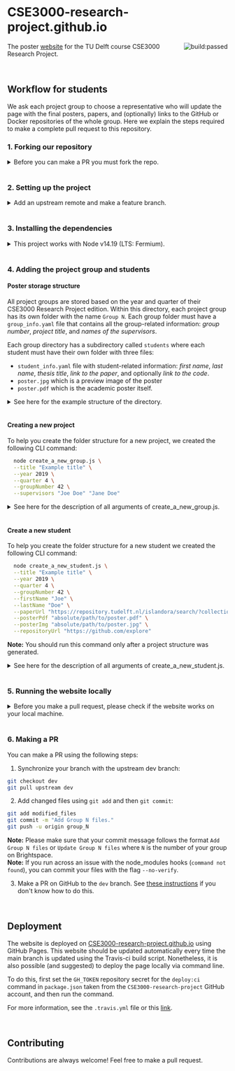 # CSE3000-research-project.github.io

<img src="https://app.travis-ci.com/CSE3000-research-project/cse3000-research-project.github.io.svg?branch=master&amp;status=passed" alt="build:passed"  style="float:right;">

The poster [website](https://CSE3000-research-project.github.io) for the TU Delft course CSE3000 Research Project.

<br>

## Workflow for students

We ask each project group to choose a representative who will update the page with the final posters, papers, and (optionally) links to the GitHub or Docker repositories of the whole group. Here we explain the steps required to make a complete pull request to this repository.

### 1. Forking our repository

<details>
<summary>
Before you can make a PR you must fork the repo.
</summary>

1. Click on the "Fork" button near the top of the page. This creates a copy of the code under your account on the GitHub user account. For more details on how to fork a repository see [this guide](https://docs.github.com/en/get-started/quickstart/fork-a-repo).

2. Clone your fork of the repo from your GitHub account to your local disk:

```bash
git clone git@github.com:YourLogin/cse3000-research-project.github.io.git
cd cse3000-research-project.github.io
```

</details>

<br>

### 2. Setting up the project

<details>
<summary>
Add an upstream remote and make a feature branch.
</summary>

1. Add a new upstream remote by executing the following command.

```bash
git remote add upstream https://github.com/CSE3000-research-project/cse3000-research-project.github.io.git
```

1. Synchronize your branch with the upstream dev branch:

```bash
git checkout dev
git pull upstream dev
```

3. Create a feature branch to hold your development changes:

```bash
git checkout -b group_N
```

</details>

<br>

### 3. Installing the dependencies

<details>
<summary>
This project works with Node v14.19 (LTS: Fermium).
</summary>

You can download Node.js from [the Node website](https://nodejs.org/en/download/).

Consider using a version manager to easily change between the Node versions. As one option, you can install `nvm` which also works on Windows [if you are using WLS](https://docs.microsoft.com/en-us/windows/dev-environment/javascript/nodejs-on-wsl).

After setting up the correct version of Node, install the dependencies:

```bash
npm install
```

**Note:** We currently recommend that you work with the repository through a Unix shell!

</details>

<br>

### 4. Adding the project group and students

#### Poster storage structure

All project groups are stored based on the year and quarter of their CSE3000 Research Project edition. Within this directory, each project group has its own folder with the name `Group N`.
Each group folder must have a `group_info.yaml` file that contains all the group-related information: _group number_, _project title_, and _names of the supervisors_.

Each group directory has a subdirectory called `students` where each student must have their own folder with three files:

- `student_info.yaml` file with student-related information: _first name_, _last name_, _thesis title_, _link to the paper_, and optionally _link to the code_.
- `poster.jpg` which is a preview image of the poster
- `poster.pdf` which is the academic poster itself.

<details>
<summary>
See here for the example structure of the directory.
</summary>

```
content
└───posters
    └───2021
        └───Q4
        │   └───Group 1
        │   │   │   group_info.yaml
        │   │   └───students
        │   │       └───John Doe
        │   │       │       poster.jpg
        │   │       │       poster.pdf
        │   │       │       student_info.yaml
```

</details>

<br>

#### Creating a new project

To help you create the folder structure for a new project, we created the following CLI command:

```bash
  node create_a_new_group.js \
  --title "Example title" \
  --year 2019 \
  --quarter 4 \
  --groupNumber 42 \
  --supervisors "Joe Doe" "Jane Doe"
```

<details>
<summary>
See here for the description of all arguments of create_a_new_group.js.
</summary>

| Parameter     | Type           | Description                                                       |
| :------------ | :------------- | :---------------------------------------------------------------- |
| `title`       | `string`       | **Required**. The title of the project.                           |
| `year`        | `int`          | Year when the project was conducted. By default the current year. |
| `quarter`     | `int`          | **Required**. Quarter when the project was conducted.             |
| `groupNumber` | `string`       | **Required**. Your group number on BrightSpace.                   |
| `supervisors` | `List[string]` | A list of supervisor names.                                       |

</details>

<br>

#### Create a new student

To help you create the folder structure for a new student we created the following CLI command:

```bash
  node create_a_new_student.js \
  --title "Example title" \
  --year 2019 \
  --quarter 4 \
  --groupNumber 42 \
  --firstName "Joe" \
  --lastName "Doe" \
  --paperUrl "https://repository.tudelft.nl/islandora/search/?collection=education" \
  --posterPdf "absolute/path/to/poster.pdf" \
  --posterImg "absolute/path/to/poster.jpg" \
  --repositoryUrl "https://github.com/explore"
```

**Note:** You should run this command only after a project structure was generated.

<details>
<summary>
See here for the description of all arguments of create_a_new_student.js.
</summary>

| Parameter       | Type     | Description                                                                                                                                                                                                                                                                       |
| :-------------- | :------- | :-------------------------------------------------------------------------------------------------------------------------------------------------------------------------------------------------------------------------------------------------------------------------------- |
| `title`         | `string` | **Required**. The title of the project.                                                                                                                                                                                                                                           |
| `year`          | `int`    | Year when the project was conducted. By default the current year.                                                                                                                                                                                                                 |
| `quarter`       | `int`    | **Required**. Quarter when the project was conducted.                                                                                                                                                                                                                             |
| `groupNumber`   | `string` | **Required**. Your group number on BrightSpace.                                                                                                                                                                                                                                   |
| `firstName`     | `string` | **Required**. The first name of the student.                                                                                                                                                                                                                                      |
| `lastName`      | `string` | **Required**. The last name of the student.                                                                                                                                                                                                                                       |
| `paperUrl`      | `string` | A link to the TU Delft repository version of your paper.                                                                                                                                                                                                                          |
| `posterPdf`     | `string` | An _absolute_ path to the location of the pdf version of your poster. If the flag is left empty, you have to add the pdf manually. **Important:** the website cannot be built if this image is not present in your folder.                                                        |
| `posterImg`     | `string` | An _absolute_ path to the location of the JPG version of your poster. This image will be used as a preview of your poster. If the flag is left empty, you have to add the image manually. **Important:** the website cannot be built if this image is not present in your folder. |
| `repositoryUrl` | `string` | A link to the GitHub/Docker repository with project code.                                                                                                                                                                                                                         |

</details>

<br>

### 5. Running the website locally

<details>
<summary>
Before you make a pull request, please check if the website works on your local machine.
</summary>

#### Develop

To start a development server run the following command:

```bash
  npm start
```

and navigate to `localhost:8000`.

#### Build

You can also build the static website. First run:

```bash
  npm run build
```

and then:

```bash
  npm run serve
```

and finally navigate to `localhost:9000`.

**Note:** If the website builds successfully but you do not see anything in the browser, try to restart your terminal. Running the `gatsby clean` command can also help.

</details>

<br>

### 6. Making a PR

You can make a PR using the following steps:

1. Synchronize your branch with the upstream dev branch:

```bash
git checkout dev
git pull upstream dev
```

2. Add changed files using `git add` and then `git commit`:

```bash
git add modified_files
git commit -m "Add Group N files."
git push -u origin group_N
```

**Note:** Please make sure that your commit message follows the format `Add Group N files` or `Update Group N files` where `N` is the number of your group on Brightspace.  
**Note:** If you run across an issue with the node_modules hooks (`command not found`), you can commit your files with the flag `--no-verify`.

3. Make a PR on GitHub to the `dev` branch. See [these instructions](https://docs.github.com/en/github/collaborating-with-pull-requests/proposing-changes-to-your-work-with-pull-requests/creating-a-pull-request-from-a-fork) if you don't know how to do this.

<br>

## Deployment

The website is deployed on [CSE3000-research-project.github.io](https://CSE3000-research-project.github.io) using GitHub Pages.
This website should be updated automatically every time the main branch is updated using the Travis-ci build script. Nonetheless, it is also possible (and suggested) to deploy the page locally via command line.

To do this, first set the `GH_TOKEN` repository secret for the `deploy:ci` command in `package.json` taken from the `CSE3000-research-project` GitHub account, and then run the command.

For more information, see the `.travis.yml` file or this [link](https://www.gatsbyjs.com/docs/how-to/previews-deploys-hosting/how-gatsby-works-with-github-pages/).

<br>

## Contributing

Contributions are always welcome! Feel free to make a pull request.
